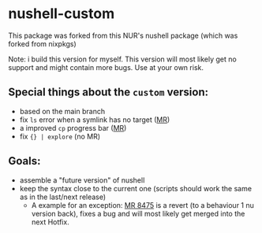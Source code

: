 # nushell-custom

This package was forked from this NUR's nushell package (which was forked from nixpkgs)

Note: i build this version for myself. This version will most likely get no support and
might contain more bugs. Use at your own risk.


## Special things about the `custom` version:

- based on the main branch
- fix `ls` error when a symlink has no target ([MR](https://github.com/nushell/nushell/pull/8276)) 
- a improved `cp` progress bar ([MR](https://github.com/nushell/nushell/pull/8325))
- fix `{} | explore` (no MR)


## Goals:

- assemble a "future version" of nushell
- keep the syntax close to the current one (scripts should work the same as in the last/next release)
  - A example for an exception: [MR 8475](https://github.com/nushell/nushell/pull/8475) is a revert (to a behaviour 1 nu version back), fixes a bug and will most likely get merged into the next Hotfix.
